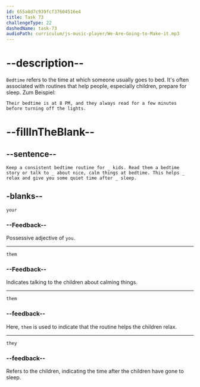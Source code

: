 ```yaml
---
id: 655a8d7c939fcf37604516e4
title: Task 73
challengeType: 22
dashedName: task-73
audioPath: curriculum/js-music-player/We-Are-Going-to-Make-it.mp3
---
```


<!--
AUDIO REFERENCE: 
Jake: Amazing. Hmm… How about bedtime?

Sarah: Keep a consistent bedtime routine for your kids. Read them a bedtime story or talk to them about nice, calm things at bedtime. This helps them relax and give you some quiet time after they sleep.
-->

# --description--

`Bedtime` refers to the time at which someone usually goes to bed. It's often associated with routines that help people, especially children, prepare for sleep. Zum Beispiel:

`Their bedtime is at 8 PM, and they always read for a few minutes before turning off the lights.`

# --fillInTheBlank--

## --sentence--

`Keep a consistent bedtime routine for _ kids. Read them a bedtime story or talk to _ about nice, calm things at bedtime. This helps _ relax and give you some quiet time after _ sleep.`

## -blanks--

`your`

### --Feedback--

Possessive adjective of `you`.

---

`them`

### --Feedback--

Indicates talking to the children about calming things.

---

`them`

### --feedback--

Here, `them` is used to indicate that the routine helps the children relax.

---

`they`

### --feedback--

Refers to the children, indicating the time after the children have gone to sleep.
